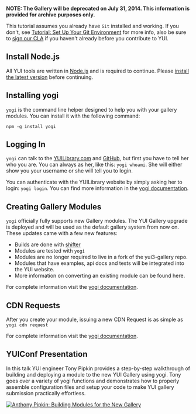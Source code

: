 **NOTE: The Gallery will be deprecated on July 31, 2014. This information is provided for archive purposes only.**

This tutorial assumes you already have `Git` installed and working. If you don't, see [Tutorial: Set Up Your Git Environment](http://yuilibrary.com/yui/docs/tutorials/git/) for more info, also be sure to [sign our CLA](http://yuilibrary.com/contribute/cla/) if you haven't already before you contribute to YUI.

## Install Node.js

All YUI tools are written in [Node.js](http://nodejs.org/) and is required to continue. Please [install the latest version](http://nodejs.org/download/) before continuing.

## Installing yogi

`yogi` is the command line helper designed to help you with your gallery modules. You can install it with the following command:

```
npm -g install yogi
```

## Logging In
`yogi` can talk to the [YUILibrary.com](http://yuilibrary.com/) and [GitHub](http://github.com/), but first you have to tell her who you are. You can always as her, like this: `yogi whoami`. She will either show you your username or she will tell you to login.

You can authenticate with the YUILibrary website by simply asking her to login: `yogi login`. You can find more information in the [yogi documentation](http://yui.github.com/yogi/auth/).

## Creating Gallery Modules

`yogi` officially fully supports new Gallery modules. The YUI Gallery upgrade is deployed and will be used as the default gallery system from now on. These updates came with a few new features:

* Builds are done with [shifter](http://yui.github.com/shifter)
* Modules are tested with `yogi`
* Modules are no longer required to live in a fork of the yui3-gallery repo.
* Modules that have examples, api docs and tests will be integrated into the YUI website.
* More information on converting an existing module can be found here.

For complete information visit the [yogi documentation](http://yui.github.com/yogi/gallery/).

## CDN Requests

After you create your module, issuing a new CDN Request is as simple as `yogi cdn request`

For complete information visit the [yogi documentation](http://yui.github.com/yogi/gallery/).

## YUIConf Presentation

In this talk YUI engineer Tony Pipkin provides a step-by-step walkthrough of building and deploying a module to the new YUI Gallery using yogi. Tony goes over a variety of yogi functions and demonstrates how to properly assemble configuration files and setup your code to make YUI gallery submission practically effortless.

[![Anthony Pipkin: Building Modules for the New Gallery](http://img.youtube.com/vi/xp-S1I7iEDs/0.jpg)](https://www.youtube.com/watch?v=xp-S1I7iEDs)